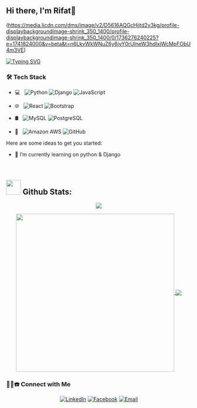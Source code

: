 


## Hi there, I'm Rifat👋
(https://media.licdn.com/dms/image/v2/D5616AQGcHjjtd2v3kg/profile-displaybackgroundimage-shrink_350_1400/profile-displaybackgroundimage-shrink_350_1400/0/1736276240225?e=1741824000&v=beta&t=n6LkvWkWNuZ6y6jyY0rUIneW3hdIxjWcMpFObU4m3VE)

[![Typing SVG](https://readme-typing-svg.herokuapp.com/?lines=I+am+MD+Rifat;I+am+a+MERN+Stack+Developer;I+am+a+Software+Enginner)](https://git.io/typing-svg)


<h3>🛠 Tech Stack</h3>

- 💻 &nbsp;  ![Python](https://img.shields.io/badge/-Python-black?style=flat-square&logo=python) 
![Django](https://img.shields.io/badge/-Django-black?style=flat-square&logo=cplusplus)
![JavaScript](https://img.shields.io/badge/-JavaScript-black?style=flat-square&logo=javascript)

- 🌐 &nbsp; 
![React](https://img.shields.io/badge/-React-black?style=flat-square&logo=react)
![Bootstrap](https://img.shields.io/badge/-Bootstrap-black?style=flat-square&logo=bootstrap)

- 🛢 &nbsp; 
![MySQL](https://img.shields.io/badge/-MySQL-black?style=flat-square&logo=mysql)
![PostgreSQL](https://img.shields.io/badge/-MongoDB-black?style=flat-square&logo=mongodb)

- 🔧 &nbsp; 
![Amazon AWS](https://img.shields.io/badge/Amazon%20AWS-black?style=flat-square&logo=amazon-aws)
![GitHub](https://img.shields.io/badge/-GitHub-black?style=flat-square&logo=github)


Here are some ideas to get you started:

- 🌱 I’m currently learning on python & Django 


<br/>
  
## <img src="https://media.giphy.com/media/ZCN6F3FAkwsyOGU2RS/giphy.gif" width="40"> **Github Stats:**

<p align="center">
   <img align="center" src="https://github-readme-streak-stats.herokuapp.com?user=rhrifat005&theme=slateorange&border=DDDDDD&stroke=4FDD21&fire=C7DD4F&currStreakNum=DDDB61"/>
</p>

 <p align="center">
  <a href="https://github.com/rhrifat005">
   <img width="430" align="center" src="https://github-readme-stats.vercel.app/api?username=aalhabib001&show_icons=true&theme=slateorange&count_private=true">
  </a>
  <a href="https://github.com/rhrifat005">
    <img align="center" src="https://github-readme-stats.anuraghazra1.vercel.app/api/top-langs/?username=rhrifat005&layout=compact&theme=slateorange&langs_count=8" />
  </a>
 </p>

<h3> 🤝🏻☎️ Connect with Me </h3>

<p align="center">
<a href="https://www.linkedin.com/in/rhrifat005/"><img alt="LinkedIn" src="https://img.shields.io/badge/rhrifat005-linkedIn-brightgreen?style=flat-square&logo=linkedin"></a>
<a href="https://www.facebook.com/rhrifat005/"><img alt="Facebook" src="https://img.shields.io/badge/rhrifat005-facebook-blue?style=flat&logo=facebook"></a>
<a href="mailto:rifat.cse.edu05@gmail.com"><img alt="Email" src="https://img.shields.io/badge/Email-rifat.cse.edu05@gmail.com-blue?style=flat-square&logo=gmail"></a>
</p>



